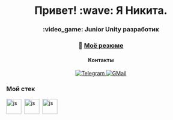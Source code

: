 <div id="header" align="center">
  <h1>Привет! :wave: Я Никита.</h1>
  <h3>:video_game: Junior Unity разработик</h3>
</div>

<div id="cv" align="center">
  
### :bookmark_tabs: [Моё резюме](https://docs.google.com/document/d/14xi8fReBQUMR6UrU6Nk9H3JOUj5FwLAzL5iBrI1yHw0/edit?usp=sharing)
</div>

<div id="socials" align="center">
  <h4> Контакты </h4>
  <a href="http://t.me/vexowl">
    <img src="https://img.shields.io/badge/@vexowl-blue?style=for-the-badge&logo=telegram&logoColor=white" alt="Telegram"/>
  </a>
  <a href="http://nickita.vex@gmail.com">
    <img src="https://img.shields.io/badge/GMail-red?style=for-the-badge&logo=gmail&logoColor=white" alt="GMail"/>
  </a>

<div id="stack" align="left">

  ### Мой стек
<img src="https://cdn.jsdelivr.net/gh/devicons/devicon@latest/icons/unity/unity-original.svg" title="js" width="40" height="40"/>&nbsp;
<img src="https://cdn.jsdelivr.net/gh/devicons/devicon@latest/icons/csharp/csharp-original.svg" title="js" width="40" height="40"/>&nbsp;
<img src="https://cdn.jsdelivr.net/gh/devicons/devicon@latest/icons/git/git-original.svg" title="js" width="40" height="40"/>&nbsp;
</div>
